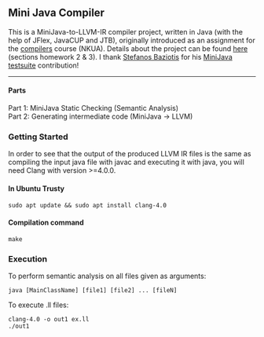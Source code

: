 ## Mini Java Compiler

This is a MiniJava-to-LLVM-IR compiler project, written in Java (with the help of JFlex, JavaCUP and JTB), originally
introduced as an assignment for the [compilers](http://cgi.di.uoa.gr/~compilers) course (NKUA). Details about the project
can be found [here](https://cgi.di.uoa.gr/~compilers/20_21/project.html#hw2) (sections homework 2 & 3). I thank
[Stefanos Baziotis](https://github.com/baziotis) for his [MiniJava testsuite](https://github.com/baziotis/minijava-testsuite)
contribution!
<hr/>

#### Parts 

Part 1: MiniJava Static Checking (Semantic Analysis)<br />
Part 2: Generating intermediate code (MiniJava -> LLVM)

### Getting Started

In order to see that the output of the produced LLVM IR files is the same as compiling the input java file with javac and executing it with java, you will need Clang with version >=4.0.0.

#### In Ubuntu Trusty
```
sudo apt update && sudo apt install clang-4.0
```

#### Compilation command
```
make
```

### Execution

To perform semantic analysis on all files given as arguments:

```
java [MainClassName] [file1] [file2] ... [fileN]
```
To execute .ll files:

``` 
clang-4.0 -o out1 ex.ll
./out1
```

